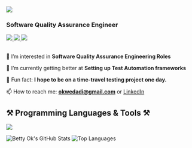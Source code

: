 <h1 align="left">
  <img src="https://readme-typing-svg.herokuapp.com/?font=Righteous&size=35&center=false&vCenter=true&width=500&height=70&duration=4000&lines=Hey+there!+👋;+I'm+Betty+Okwedadi!;" />
</h1>

<h3 align="left">Software Quality Assurance Engineer</h3>


<div align="left"> 
  <a href="mailto:okwedadi@gmail.com" target="_blank">
    <img src="https://img.shields.io/badge/Gmail-D14836?style=for-the-badge&logo=gmail&logoColor=white" target="_blank" />
  </a> 
  <a href="https://www.linkedin.com/in/bettyokwedadi" target="_blank">
    <img src="https://img.shields.io/badge/LinkedIn-0077B5?style=for-the-badge&logo=linkedin&logoColor=white" target="_blank" />
  </a>
  <a href="https://bit.ly/bettyscv" target="_blank">
    <img src="https://img.shields.io/badge/Curriculum Vitae-White?style=for-the-badge&logo=genius&logoColor=white" target="_blank"/>
    </a>
 </div>

<br> 

<div align="left">
 
 👀 I’m interested in **Software Quality Assurance Engineering Roles**
 
 🌱 I’m currently getting better at **Setting up Test Automation frameworks**

 💞️ Fun fact: **I hope to be on a time-travel testing project one day.**
  
 📫 How to reach me: **okwedadi@gmail.com** or [LinkedIn](https://www.linkedin.com/in/bettyokwedadi)
 


 </div>
 
<h2 align="left">⚒️ Programming Languages & Tools ⚒️</h2>
<div align="left">
    <img src="https://skillicons.dev/icons?i=python,java,javascript,html,mysql,selenium,github,vscode" /><br>
</div>



![Betty Ok's GitHub Stats](https://github-readme-stats.vercel.app/api?username=BettyOk&show_icons=true&theme=radical)
![Top Languages](https://github-readme-stats.vercel.app/api/top-langs/?username=BettyOk&show_icons=true&theme=radical)
